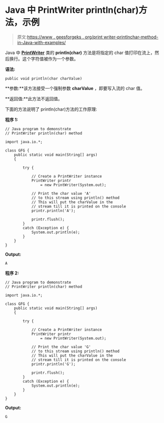 # Java 中 PrintWriter println(char)方法，示例

> 原文:[https://www . geesforgeks . org/print writer-printlnchar-method-in-Java-with-examples/](https://www.geeksforgeeks.org/printwriter-printlnchar-method-in-java-with-examples/)

Java 中 **[PrintWriter](https://www.geeksforgeeks.org/java-io-printprintr-class-java-set-1/)** 类的 **println(char)** 方法是将指定的 char 值打印在流上，然后换行。这个字符值被作为一个参数。

**语法:**

```
public void println(char charValue)
```

**参数:**该方法接受一个强制参数 **charValue** ，即要写入流的 char 值。

**返回值:**此方法不返回值。

下面的方法说明了 println(char)方法的工作原理:

**程序 1:**

```
// Java program to demonstrate
// PrintWriter println(char) method

import java.io.*;

class GFG {
    public static void main(String[] args)
    {

        try {

            // Create a PrintWriter instance
            PrintWriter printr
                = new PrintWriter(System.out);

            // Print the char value 'A'
            // to this stream using println() method
            // This will put the charValue in the
            // stream till it is printed on the console
            printr.println('A');

            printr.flush();
        }
        catch (Exception e) {
            System.out.println(e);
        }
    }
}
```

**Output:**

```
A

```

**程序 2:**

```
// Java program to demonstrate
// PrintWriter println(char) method

import java.io.*;

class GFG {
    public static void main(String[] args)
    {

        try {

            // Create a PrintWriter instance
            PrintWriter printr
                = new PrintWriter(System.out);

            // Print the char value 'G'
            // to this stream using println() method
            // This will put the charValue in the
            // stream till it is printed on the console
            printr.println('G');

            printr.flush();
        }
        catch (Exception e) {
            System.out.println(e);
        }
    }
}
```

**Output:**

```
G

```